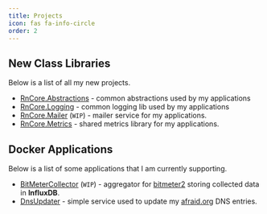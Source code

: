 ```yaml
---
title: Projects
icon: fas fa-info-circle
order: 2
---
```


## New Class Libraries
Below is a list of all my new projects.

- [RnCore.Abstractions](https://github.com/rniemand/RnCore.Abstractions) - common abstractions used by my applications
- [RnCore.Logging](https://github.com/rniemand/RnCore.Logging) - common logging lib used by my applications
- [RnCore.Mailer](https://github.com/rniemand/RnCore.Mailer) (`WIP`) - mailer service for my applications.
- [RnCore.Metrics](https://github.com/rniemand/RnCore.Metrics) - shared metrics library for my applications.

## Docker Applications

Below is a list of some applications that I am currently supporting.

- [BitMeterCollector](https://github.com/rniemand/BitMeterCollector) (`WIP`) - aggregator for [bitmeter2](https://codebox.net/pages/bitmeter2) storing collected data in **InfluxDB**.
- [DnsUpdater](https://github.com/rniemand/DnsUpdater) - simple service used to update my [afraid.org](https://freedns.afraid.org/) DNS entries.
